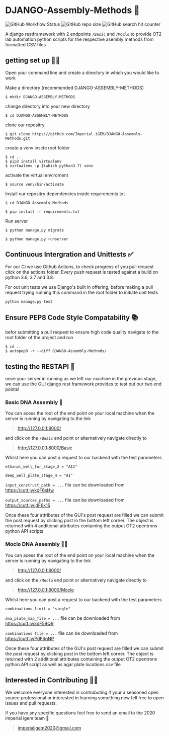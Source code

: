 # DJANGO-Assembly-Methods 🔬

![GitHub Workflow Status](https://img.shields.io/github/workflow/status/Imperial-iGEM/DJANGO-Assembly-Methods/Django%20CI)
![GitHub repo size](https://img.shields.io/github/repo-size/Imperial-iGEM/DJANGO-Assembly-Methods)
![GitHub search hit counter](https://img.shields.io/github/search/Imperial-iGEM/DJANGO-Assembly-Methods/goto)

A django restframework with 2 endpoints `/Basic` and `/Moclo` to provide OT2 lab automation python scripts for the respective asembly methods from formatted CSV files

## getting set up 👨‍💻

Open your command line and create a directory in which you would like to work

Make a directory (recommended DJANGO-ASSEMBLY-METHODS)

`$ mkdir DJANGO-ASSEMBLY-METHODS`

change directory into your new directory

`$ cd DJANGO-ASSEMBLY-METHODS`

clone our repositry

`$ git clone https://github.com/Imperial-iGEM/DJANGO-Assembly-Methods.git`

create a venv inside root folder
```
$ cd ..
$ pip3 install virtualenv
$ virtualenv -p $(which python3.7) venv
```

activate the virtual enviroment

`$ source venv/bin/activate`

Install our repositry dependencies inside requirements.txt

`$ cd DJANGO-Assembly-Methods`

`$ pip install -r requirements.txt`

Run server

`$ python manage.py migrate`

`$ python manage.py runserver`

## Continuous Intergration and Unittests ✅

For our Ci we use Github Actions, to check progress of you pull request click on the actions folder. Every push request is tested against a build on python 3.6, 3.7 and 3.8.

For out unit tests we use Django's built in offering, before making a pull request trying running this command in the root folder to initiate unit tests

`python manage.py test`

## Ensure PEP8 Code Style Compatability 📚

befor submitting a pull request to ensure high code quality navigate to the root folder of the project and run

```
$ cd ..
$ autopep8 -r --diff DJANGO-Assembly-Methods/
```
## testing the RESTAPI 🧬

once your server in running as we left our machine in the previous stage, we can use the GUI django rest framework provides to test out our two end points!

### Basic DNA Assembly 🦠
You can acess the root of the end point on your local machine when the server is running by navigating to the link
> http://127.0.0.1:8000/

and click on the `/Basic` end point or alternatively navigate directly to
> http://127.0.0.1:8000/Basic

Whilst here you can post a request to our backend with the test parameters

`ethanol_well_for_stage_2 = "A11"`

`deep_well_plate_stage_4 = "A1"`

`input_construct_path = ...` file can be downloaded from https://cutt.ly/kdF6sHw

`output_sources_paths = ...` file can be downloaded from https://cutt.ly/jdF6k15

Once these four attributes of the GUI's post request are filled we can submit the post request by clicking post in the bottom left corner. The object is returned with 4 additional attributes containing the output OT2 opentrons python API scripts

### Moclo DNA Assembly 🧑‍🔬
You can acess the root of the end point on your local machine when the server is running by navigating to the link
> http://127.0.0.1:8000/

and click on the `/Moclo` end point or alternatively navigate directly to
> http://127.0.0.1:8000/Moclo

Whilst here you can post a request to our backend with the test parameters

`combinations_limit = "single"`

`dna_plate_map_file = ...` file can be downloaded from https://cutt.ly/kdF59QR

`combinations file = ...` file can be downloaded from https://cutt.ly/PdF6qNP

Once these four attributes of the GUI's post request are filled we can submit the post request by clicking post in the bottom left corner. The object is returned with 2 additional attributes containing the output OT2 opentrons python API script as well as agar plate locations csv file

## Interested in Contributing 🤔💡

We welcome everyone interested in contrubuting if your a seasoned open source professional or interested in learning something new fell free to open issues and pull requests.

If you have any specific questions feel free to send an email to the 2020 imperial igem team 🚀
> imperialigem2020@gmail.com


